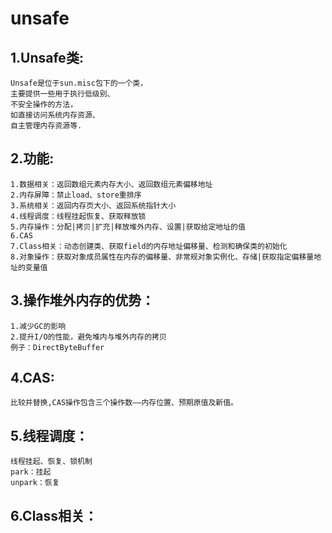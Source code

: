 unsafe
===

1.Unsafe类:
---

    Unsafe是位于sun.misc包下的一个类，
    主要提供一些用于执行低级别、
    不安全操作的方法，
    如直接访问系统内存资源、
    自主管理内存资源等.
    
2.功能:
---

    1.数据相关：返回数组元素内存大小、返回数组元素偏移地址
    2.内存屏障：禁止load、store重排序
    3.系统相关：返回内存页大小、返回系统指针大小
    4.线程调度：线程挂起恢复、获取释放锁
    5.内存操作：分配|拷贝|扩充|释放堆外内存、设置|获取给定地址的值
    6.CAS
    7.Class相关：动态创建类、获取field的内存地址偏移量、检测和确保类的初始化
    8.对象操作：获取对象成员属性在内存的偏移量、非常规对象实例化、存储|获取指定偏移量地址的变量值
    

3.操作堆外内存的优势：
---

    1.减少GC的影响
    2.提升I/O的性能，避免堆内与堆外内存的拷贝
    例子：DirectByteBuffer
    
4.CAS:
---

    比较并替换,CAS操作包含三个操作数——内存位置、预期原值及新值。
    
5.线程调度：
---

    线程挂起、恢复、锁机制
    park：挂起
    unpark：恢复
    
6.Class相关：
---




    